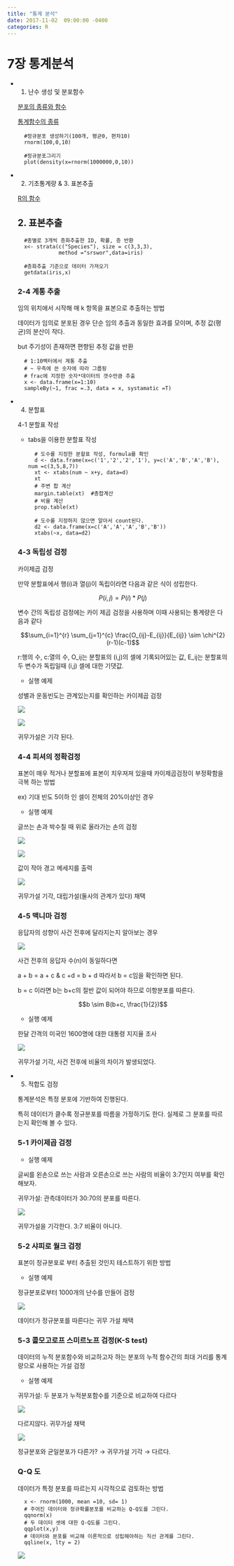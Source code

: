 ```yaml
---
title: "통계 분석"
date: 2017-11-02  09:00:00 -0400
categories: R
---
```


# 7장 통계분석

- 1. 난수 생성 및 분포함수

    [분포의 종류와 함수](https://www.notion.so/a411536e3a7d4bb9aee18303b46c7a2c)

    [통계함수의 종류](https://www.notion.so/d57bb0357e3442999e3c0c097aeabddf)

        #정규분포 생성하기(100개, 평균0, 편차10)
        rnorm(100,0,10)
        
        #정규분포그리기
        plot(density(x=rnorm(1000000,0,10))

- 2. 기초통계량 & 3. 표본추출

    [R의 함수](https://www.notion.so/040f96e8336a404f8850d6ef1c1582a3)

    ## 2. 표본추출

        #종별로 3개씩 층화추출한 ID, 확률, 층 반환
        x<- strata(c("Species"), size = c(3,3,3), 
                   method ="srswor",data=iris)
        
        #층화추출 기준으로 데이터 가져오기
        getdata(iris,x)

    ### 2-4 계통 추출

    임의 위치에서 시작해 매 k 항목을 표본으로 추출하는 방법

    데이터가 임의로 분포된 경우 단순 임의 추출과 동일한 효과를 모이며, 추정 값(평균)의 분산이 작다.

    but  주기성이 존재하면 편향된 추정 값을 반환

        # 1:10벡터에서 계통 추출
        # ~ 우측에 쓴 숫자에 따라 그룹핑
        # frac에 지정한 숫자*데이터의 갯수만큼 추출
        x <- data.frame(x=1:10)
        sampleBy(~1, frac =.3, data = x, systamatic =T)

- 4. 분할표

    4-1 분할표 작성

    - tabs을 이용한 분할표 작성

            # 도수를 지정한 분할표 작성, formula를 확인
            d <- data.frame(x=c('1','2','2','1'), y=c('A','B','A','B'), num =c(3,5,8,7))
            xt <- xtabs(num ~ x+y, data=d)
            xt
            # 주변 합 계산
            margin.table(xt)  #총합계산
            # 비율 계산
            prop.table(xt)
            
            # 도수를 지정하지 않으면 알아서 count된다.
            d2 <- data.frame(x=c('A','A','A','B','B'))
            xtabs(~x, data=d2)

    ### 4-3 독립성 검정

    카이제곱 검정

    만약 분할표에서 행(i)과 열(j)이 독립이라면 다음과 같은 식이 성립한다.

    $$P(i,j) = P(i) * P(j)$$

    변수 간의 독립성 검정에는 카이 제곱 검정을 사용하며 이때 사용되는 통계량은 다음과 같다

    $$\sum_{i=1}^{r} \sum_{j=1}^{c} \frac{O_{ij}-E_{ij}}{E_{ij}} \sim \chi^{2}(r-1)(c-1)$$

    r:행의 수, c:열의 수, O_ij는 분할표의 (i,j)의 셀에 기록되어있는 값, E_ij는 분할표의 두 변수가 독립일때 (i,j) 셀에 대한 기댓값.

    - 실행 예제

    성별과 운동빈도는 관계있는지를 확인하는 카이제곱 검정

    ![](Untitled-61f79d97-69d5-477e-a3bd-20ffd1324ed2.png)

    ![](Untitled-a5f576df-f5a9-4585-81aa-04454700d767.png)

    귀무가설은 기각 된다.

    ### 4-4 피셔의 정확검정

    표본이 매우 적거나 분할표에 표본이 치우져져 있을때 카이제곱검정이 부정확함을 극복 하는 방법

    ex) 기대 빈도 5이하 인 셀이 전체의 20%이상인 경우

    - 실행 예제

    글쓰는 손과 박수칠 때 위로 올라가는 손의 검정 

    ![](Untitled-5ce34809-501e-4d93-9d13-fa38e3f24998.png)

    ![](Untitled-561c477d-4d17-4776-90c4-78a4f7359828.png)

    값이 작아 경고 메세지를 출력

    ![](Untitled-89e9752b-6bd3-46b6-ac81-ac31dd3a7ed9.png)

    귀무가설 기각, 대립가설(둘사의 관계가 있다) 채택

    ### 4-5 맥니마 검정

    응답자의 성향이 사건 전후에 달라지는지 알아보는 경우

    ![](Untitled-f13280cd-3bfa-4aa4-8067-f7f3578ae9dd.png)

    사건 전후의 응답자 수(n)이 동일하다면

    a + b = a + c  & c +d = b + d  따라서 b = c임을 확인하면 된다.

    b = c 이라면 b는 b+c의 절반 값이 되어야 하므로 이항분포를 따른다.

    $$b \sim B(b+c, \frac{1}{2})$$

    - 실행 예제

    한달 간격의 미국인 1600명에 대한 대통령 지지율 조사

    ![](Untitled-bebc65df-5963-4614-b972-4668cf35d804.png)

    귀무가설 기각, 사건 전후에 비율의 차이가 발생되었다.

- 5. 적합도 검정

    통계분석은 특정 분포에 기반하여 진행된다.

    특히 데이터가 클수록 정규분포를 따름을 가정하기도 한다. 실제로 그 분포를 따르는지 확인해 볼 수 있다.

    ### 5-1 카이제곱 검정

    - 실행 예제

    글씨를 왼손으로 쓰는 사람과 오른손으로 쓰는 사람의 비율이 3:7인지 여부를 확인해보자.

    귀무가설: 관측데이터가 30:70의 분포를 따른다.

    ![](Untitled-7fd32560-e5aa-4285-825b-500ae5cc7b8d.png)

    귀무가설을 기각한다. 3:7 비율이 아니다.

    ### 5-2 샤피로 월크 검정

    표본이 정규분포로 부터 추출된 것인지 테스트하기 위한 방법

    - 실행 예제

    정규분포로부터 1000개의 난수를 만들어 검정

    ![](Untitled-d027b8dc-3150-439e-93c2-e814388e84bb.png)

    데이터가 정규분포를 따른다는 귀무 가설 채택

    ### 5-3 콜모고로프 스미르노프 검정(K-S test)

    데이터의 누적 분포함수와 비교하고자 하는 분포의 누적 함수간의 최대 거리를 통계량으로 사용하는 가설 검정

    - 실행 예제

    귀무가설: 두 분포가 누적분포함수를 기준으로 비교하여 다르다

    ![](Untitled-0d5d89d3-2c21-489d-ac5c-3cb15fbf0474.png)

    다르지않다. 귀무가설 채택

    ![](Untitled-e8458e22-5d8b-4d70-af2f-ce6d2df4162a.png)

    정규분포와 균일분포가 다른가? → 귀무가설 기각 → 다르다.

    ### Q-Q 도

    데이터가 특정 분포를 따르는지 시각적으로 검토하는 방법

        x <- rnorm(1000, mean =10, sd= 1)
        # 주어진 데이터와 정규확률분포를 비교하는 Q-Q도를 그린다.
        qqnorm(x)
        # 두 데이터 셋에 대한 Q-Q도를 그린다.
        qqplot(x,y)
        # 데이터와 분포를 비교해 이론적으로 성립해야하는 직선 관계를 그린다.
        qqline(x, lty = 2)

    ![](Untitled-0ac4b6ed-f6d3-4040-8e60-377eadecf869.png)

##